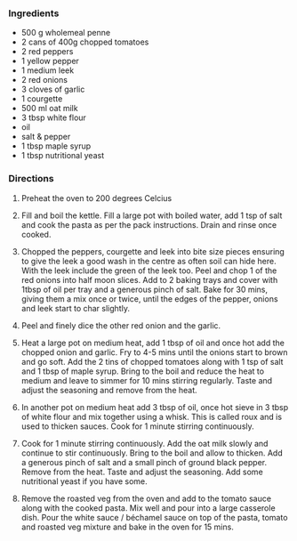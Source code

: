 ### Ingredients

 * 500 g wholemeal penne
 * 2 cans of 400g chopped tomatoes
 * 2 red peppers
 * 1 yellow pepper
 * 1 medium leek
 * 2 red onions
 * 3 cloves of garlic
 * 1 courgette
 * 500 ml oat milk
 * 3 tbsp white flour
 * oil
 * salt & pepper
 * 1 tbsp maple syrup
 * 1 tbsp nutritional yeast

### Directions

1. Preheat the oven to 200 degrees Celcius

2. Fill and boil the kettle. Fill a large pot with boiled water, add 1 tsp of salt and cook the pasta as per the pack instructions. Drain and rinse once cooked.

3. Chopped the peppers, courgette and leek into bite size pieces ensuring to give the leek a good wash in the centre as often soil can hide here. With the leek include the green of the leek too. Peel and chop 1 of the red onions into half moon slices. Add to 2 baking trays and cover with 1tbsp of oil per tray and a generous pinch of salt. Bake for 30 mins, giving them a mix once or twice, until the edges of the pepper, onions and leek start to char slightly.

4. Peel and finely dice the other red onion and the garlic.

5. Heat a large pot on medium heat, add 1 tbsp of oil and once hot add the chopped onion and garlic. Fry to 4-5 mins until the onions start to brown and go soft. Add the 2 tins of chopped tomatoes along with 1 tsp of salt and 1 tbsp of maple syrup. Bring to the boil and reduce the heat to medium and leave to simmer for 10 mins stirring regularly. Taste and adjust the seasoning and remove from the heat.

6. In another pot on medium heat add 3 tbsp of oil, once hot sieve in 3 tbsp of white flour and mix together using a whisk. This is called roux and is used to thicken sauces. Cook for 1 minute stirring continuously.

7. Cook for 1 minute stirring continuously. Add the oat milk slowly and continue to stir continuously. Bring to the boil and allow to thicken. Add a generous pinch of salt and a small pinch of ground black pepper. Remove from the heat. Taste and adjust the seasoning. Add some nutritional yeast if you have some.

8. Remove the roasted veg from the oven and add to the tomato sauce along with the cooked pasta. Mix well and pour into a large casserole dish. Pour the white sauce / béchamel sauce on top of the pasta, tomato and roasted veg mixture and bake in the oven for 15 mins.

